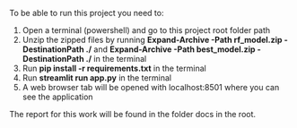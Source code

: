 To be able to run this project you need to:
1. Open a terminal (powershell) and go to this project root folder path
2. Unzip the zipped files by running **Expand-Archive -Path rf_model.zip -DestinationPath ./** 
   and **Expand-Archive -Path best_model.zip -DestinationPath ./** in the terminal
3. Run **pip install -r requirements.txt** in the terminal
4. Run **streamlit run app.py** in the terminal
5. A web browser tab will be opened with localhost:8501 where you can see the application

The report for this work will be found in the folder docs in the root.